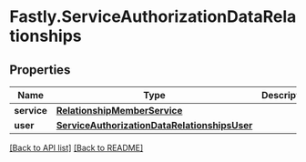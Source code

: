 # Fastly.ServiceAuthorizationDataRelationships

## Properties

Name | Type | Description | Notes
------------ | ------------- | ------------- | -------------
**service** | [**RelationshipMemberService**](RelationshipMemberService.md) |  | [optional] 
**user** | [**ServiceAuthorizationDataRelationshipsUser**](ServiceAuthorizationDataRelationshipsUser.md) |  | [optional] 


[[Back to API list]](../../README.md#endpoints) [[Back to README]](../../README.md)
